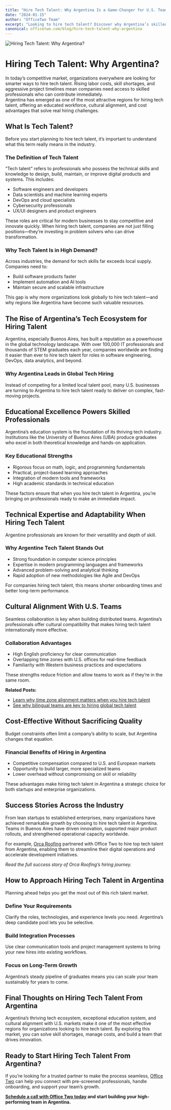 ```yaml
---
title: "Hire Tech Talent: Why Argentina Is a Game-Changer for U.S. Teams"
date: "2024-01-15"
author: "OfficeTwo Team"
excerpt: "Looking to hire tech talent? Discover why Argentina’s skilled, affordable workforce helps global teams grow faster."
canonical: officetwo.com/blog/hire-tech-talent-why-argentina
---
```


![Hiring Tech Talent: Why Argentina?](/images/hire-tech-talent-why-argentina.jpg)


# Hiring Tech Talent: Why Argentina?

In today’s competitive market, organizations everywhere are looking for smarter ways to hire tech talent. Rising labor costs, skill shortages, and aggressive project timelines mean companies need access to skilled professionals who can contribute immediately.  
Argentina has emerged as one of the most attractive regions for hiring tech talent, offering an educated workforce, cultural alignment, and cost advantages that solve real hiring challenges.

## What Is Tech Talent?

Before you start planning to hire tech talent, it’s important to understand what this term really means in the industry.

### The Definition of Tech Talent

“Tech talent” refers to professionals who possess the technical skills and knowledge to design, build, maintain, or improve digital products and systems. This includes:

- Software engineers and developers  
- Data scientists and machine learning experts  
- DevOps and cloud specialists  
- Cybersecurity professionals  
- UX/UI designers and product engineers  

These roles are critical for modern businesses to stay competitive and innovate quickly. When hiring tech talent, companies are not just filling positions—they’re investing in problem solvers who can drive transformation.

### Why Tech Talent Is in High Demand?

Across industries, the demand for tech skills far exceeds local supply. Companies need to:

- Build software products faster  
- Implement automation and AI tools  
- Maintain secure and scalable infrastructure  

This gap is why more organizations look globally to hire tech talent—and why regions like Argentina have become such valuable resources.

## The Rise of Argentina’s Tech Ecosystem for Hiring Talent

Argentina, especially Buenos Aires, has built a reputation as a powerhouse in the global technology landscape. With over 100,000 IT professionals and thousands of STEM graduates each year, companies worldwide are finding it easier than ever to hire tech talent for roles in software engineering, DevOps, data analytics, and beyond.

### Why Argentina Leads in Global Tech Hiring

Instead of competing for a limited local talent pool, many U.S. businesses are turning to Argentina to hire tech talent ready to deliver on complex, fast-moving projects.

## Educational Excellence Powers Skilled Professionals

Argentina’s education system is the foundation of its thriving tech industry. Institutions like the University of Buenos Aires (UBA) produce graduates who excel in both theoretical knowledge and hands-on application.

### Key Educational Strengths

- Rigorous focus on math, logic, and programming fundamentals  
- Practical, project-based learning approaches  
- Integration of modern tools and frameworks  
- High academic standards in technical education  

These factors ensure that when you hire tech talent in Argentina, you’re bringing on professionals ready to make an immediate impact.

## Technical Expertise and Adaptability When Hiring Tech Talent

Argentine professionals are known for their versatility and depth of skill.

### Why Argentine Tech Talent Stands Out

- Strong foundation in computer science principles  
- Expertise in modern programming languages and frameworks  
- Advanced problem-solving and analytical thinking  
- Rapid adoption of new methodologies like Agile and DevOps  

For companies hiring tech talent, this means shorter onboarding times and better long-term performance.

## Cultural Alignment With U.S. Teams

Seamless collaboration is key when building distributed teams. Argentina’s professionals offer cultural compatibility that makes hiring tech talent internationally more effective.

### Collaboration Advantages

- High English proficiency for clear communication  
- Overlapping time zones with U.S. offices for real-time feedback  
- Familiarity with Western business practices and expectations  

These strengths reduce friction and allow teams to work as if they’re in the same room.

**Related Posts:**

- [Learn why time zone alignment matters when you hire tech talent](https://www.officetwo.com/blog/time-zone-alignment-argentina)  
- [See why bilingual teams are key to hiring global tech talent](https://www.officetwo.com/blog/building-bilingual-team-buenos-aires)  

## Cost-Effective Without Sacrificing Quality

Budget constraints often limit a company’s ability to scale, but Argentina changes that equation.

### Financial Benefits of Hiring in Argentina

- Competitive compensation compared to U.S. and European markets  
- Opportunity to build larger, more specialized teams  
- Lower overhead without compromising on skill or reliability  

These advantages make hiring tech talent in Argentina a strategic choice for both startups and enterprise organizations.

## Success Stories Across the Industry

From lean startups to established enterprises, many organizations have achieved remarkable growth by choosing to hire tech talent in Argentina. Teams in Buenos Aires have driven innovation, supported major product rollouts, and strengthened operational capacity worldwide.  

For example, [Orca Roofing](https://www.orcaroofing.com/) partnered with Office Two to hire top tech talent from Argentina, enabling them to streamline their digital operations and accelerate development initiatives.

_Read the full success story of Orca Roofing’s hiring journey._

## How to Approach Hiring Tech Talent in Argentina

Planning ahead helps you get the most out of this rich talent market.

### Define Your Requirements

Clarify the roles, technologies, and experience levels you need. Argentina’s deep candidate pool lets you be selective.

### Build Integration Processes

Use clear communication tools and project management systems to bring your new hires into existing workflows.

### Focus on Long-Term Growth

Argentina’s steady pipeline of graduates means you can scale your team sustainably for years to come.

## Final Thoughts on Hiring Tech Talent From Argentina

Argentina’s thriving tech ecosystem, exceptional education system, and cultural alignment with U.S. markets make it one of the most effective regions for organizations looking to hire tech talent. By exploring this market, you can solve skill shortages, manage costs, and build a team that drives innovation.

## Ready to Start Hiring Tech Talent From Argentina?

If you’re looking for a trusted partner to make the process seamless, [Office Two](https://www.officetwo.com/contact-us/) can help you connect with pre-screened professionals, handle onboarding, and support your team’s growth.

 **[Schedule a call with Office Two today](https://www.officetwo.com/contact-us/) and start building your high-performing team in Argentina.**
